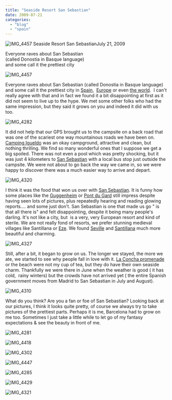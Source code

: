 ```yaml
---
title: "Seaside Resort San Sebastian"
date: 2009-07-21
categories: 
  - "blog"
  - "spain"
---
```


 ![IMG_4457](https://pub-ac94b3f306b24c0dba4238943c97f2e1.r2.dev/6a00e5502a9507883301157207b8a4970b-scaled.jpg) Seaside Resort San SebastianJuly 21, 2009

Everyone raves about San Sebastian  
(called Donostia in Basque language)  
and some call it the prettiest city

<!--more-->

![IMG_4457](https://pub-ac94b3f306b24c0dba4238943c97f2e1.r2.dev/6a00e5502a95078833011571130f74970c-scaled.jpg)

Everyone raves about San Sebastian (called Donostia in Basque language) and some call it the prettiest city in [Spain](http://www.san-sebastian.world-guides.com/),  [Europe](http://www.guardian.co.uk/lifeandstyle/2005/mar/13/foodanddrink.shopping2) or even [the world](http://www.gipuzkoaturismo.net/WAS/CORP/DITPortalTurismoPublicoWEB/Detalle.do?destino=irADetalle&seccion=PAGINA_DETALLE&buscaFN=true&codigoFN=K.1).  I can't really agree with that and in fact we found it a bit disappointing at first as it did not seem to live up to the hype. We met some other folks who had the same impression, but they said it grows on you and indeed it did with us too.

![IMG_4282](https://pub-ac94b3f306b24c0dba4238943c97f2e1.r2.dev/6a00e5502a950788330115711310ea970c.jpg)

It did not help that our GPS brought us to the campsite on a back road that was one of the scariest one way mountainous roads we have been on. [Camping Igueldo](http://www.campingigueldo.com/en/main.php) was an okay campground, attractive and clean, but nothing thrilling. We find so many wonderful ones that I suppose we get a big spoiled. There was not even a pool which was pretty shocking, but it was just 4 kilometers to [San Sebastian](http://en.wikipedia.org/wiki/San_Sebasti%C3%A1n) with a local bus stop just outside the campsite. We were not about to go back the way we came in, so we were happy to discover there was a much easier way to arrive and depart.

![IMG_4320](https://pub-ac94b3f306b24c0dba4238943c97f2e1.r2.dev/6a00e5502a9507883301157113130f970c.jpg)

I think it was the food that won us over with [San Sebastian](http://wikitravel.org/en/San_Sebastian). It is funny how some places like the [Guggenheim](https://pub-ac94b3f306b24c0dba4238943c97f2e1.r2.dev/2009/06/wow-guggenheim-bilbao-.html) or [Pont du Gard](https://pub-ac94b3f306b24c0dba4238943c97f2e1.r2.dev/2006/10/pont-du-gard.html) still impress despite having seen lots of pictures, plus repeatedly hearing and reading glowing reports.... and some just don't. San Sebastian is one that made us go " is that all there is" and felt disappointing, despite it being many people's darling. It's not like a city, but  is a very, very European resort and kind of sterile. We are not really fond of resorts, we prefer stunning medieval villages like Santillana or [Eze](http://www.eze-riviera.com/village/ang/welcome_village.html). We found [Seville](https://pub-ac94b3f306b24c0dba4238943c97f2e1.r2.dev/2007/03/ole-sublime-sev.html) and [Santillana](https://pub-ac94b3f306b24c0dba4238943c97f2e1.r2.dev/2008/11/more-santillana.html) much more beautiful and charming.

![IMG_4327](https://pub-ac94b3f306b24c0dba4238943c97f2e1.r2.dev/6a00e5502a9507883301157207bef5970b.jpg)

Still, after a bit, it began to grow on us. The longer we stayed, the more we ate, we started to see why people fall in love with it. [La Concha promenade](http://wikimapia.org/3733/La-Concha-Beach) or the beach were not my cup of tea, but they do have their own seaside charm. Thankfully we were there in June when the weather is good ( it has cold,  rainy winters) but the crowds have not arrived yet ( the entire Spanish government moves from Madrid to San Sebastian in July and August).

![IMG_4310](https://pub-ac94b3f306b24c0dba4238943c97f2e1.r2.dev/6a00e5502a9507883301157207bfcf970b.jpg)

What do you think? Are you a fan or foe of San Sebastian? Looking back at our pictures, I think it looks quite pretty, of course we always try to take pictures of the prettiest parts. Perhaps it is me, Barcelona had to grow on me too. Sometimes I just take a little while to let go of my fantasy expectations & see the beauty in front of me.

![IMG_4281](https://pub-ac94b3f306b24c0dba4238943c97f2e1.r2.dev/6a00e5502a9507883301157207c09d970b.jpg) 

![IMG_4418](https://pub-ac94b3f306b24c0dba4238943c97f2e1.r2.dev/6a00e5502a95078833011571131771970c.jpg)

![IMG_4302](https://pub-ac94b3f306b24c0dba4238943c97f2e1.r2.dev/6a00e5502a9507883301157207c335970b.jpg) 

![IMG_4447](https://pub-ac94b3f306b24c0dba4238943c97f2e1.r2.dev/6a00e5502a9507883301157207c481970b.jpg) 

![IMG_4285](https://pub-ac94b3f306b24c0dba4238943c97f2e1.r2.dev/6a00e5502a95078833011571131af4970c.jpg) 

![IMG_4429](https://pub-ac94b3f306b24c0dba4238943c97f2e1.r2.dev/6a00e5502a9507883301157207c661970b.jpg) 

![IMG_4321](https://pub-ac94b3f306b24c0dba4238943c97f2e1.r2.dev/6a00e5502a95078833011571131cc8970c.jpg)
